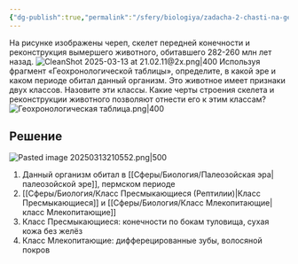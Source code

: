 ```yaml
---
{"dg-publish":true,"permalink":"/sfery/biologiya/zadacha-2-chasti-na-geohronologicheskuyu-shkalu-zverozubyj-yashher/","tags":["Эволюция"]}
---
```


На рисунке изображены череп, скелет передней конечности и реконструкция вымершего животного, обитавшего 282-260 млн лет назад.
![CleanShot 2025-03-13 at 21.02.11@2x.png|400](/img/user/%D0%90%D1%80%D1%85%D0%B8%D0%B2/%D0%9A%D1%8D%D1%88/CleanShot%202025-03-13%20at%2021.02.11@2x.png)
Используя фрагмент «Геохронологической таблицы», определите, в какой эре и каком периоде обитал данный организм. Это животное имеет признаки двух классов. Назовите эти классы. Какие черты строения скелета и реконструкции животного позволяют отнести его к этим классам?
![Геохронологическая таблица.png|400](/img/user/%D0%90%D1%80%D1%85%D0%B8%D0%B2/%D0%9A%D1%8D%D1%88/%D0%93%D0%B5%D0%BE%D1%85%D1%80%D0%BE%D0%BD%D0%BE%D0%BB%D0%BE%D0%B3%D0%B8%D1%87%D0%B5%D1%81%D0%BA%D0%B0%D1%8F%20%D1%82%D0%B0%D0%B1%D0%BB%D0%B8%D1%86%D0%B0.png)
## Решение
![Pasted image 20250313210552.png|500](/img/user/%D0%90%D1%80%D1%85%D0%B8%D0%B2/%D0%9A%D1%8D%D1%88/Pasted%20image%2020250313210552.png)
1. Данный организм обитал в [[Сферы/Биология/Палеозойская эра\|палеозойской эре]], пермском периоде 
2. [[Сферы/Биология/Класс Пресмыкающиеся (Рептилии)\|Класс Пресмыкающиеся]] и [[Сферы/Биология/Класс Млекопитающие\|класс Млекопитающие]]
3. Класс Пресмыкающиеся: конечности по бокам туловища, сухая кожа без желёз  
4. Класс Млекопитающие: дифферецированные зубы, волосяной покров